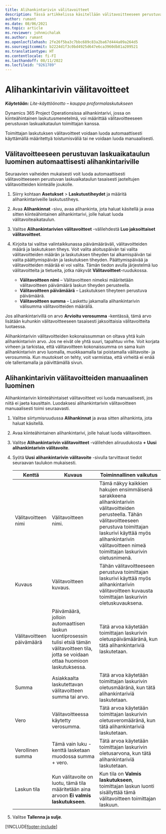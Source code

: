 ```yaml
---
title: Alihankintarivin välitavoitteet
description: Tässä artikkelissa käsitellään välitavoitteeseen perustuvan laskuaikataulun luontia ja ylläpitoa toimittajan kanssa tehdyssä alihankinnassa.
author: rumant
ms.date: 08/06/2021
ms.topic: article
ms.reviewer: johnmichalak
ms.author: rumant
ms.openlocfilehash: 2fe26f5ba3c7bbc689c83a2ba67d444a09a264d5
ms.sourcegitcommit: b2224d1f3c0bd4925d647e6ca3960db81a209521
ms.translationtype: HT
ms.contentlocale: fi-FI
ms.lasthandoff: 08/11/2022
ms.locfileid: "9261789"
---
```

# <a name="subcontract-line-milestones"></a>Alihankintarivin välitavoitteet

_**Käytetään:** Lite-käyttöönotto – kauppa proformalaskutukseen_

Dynamics 365 Project Operationsissa alihankintarivi, jossa on kiinteähintainen laskutusmenetelmä, voi määrittää välitavoitteeseen perustuvan laskuaikataulun toimittajan kanssa.

Toimittajan laskutuksen välitavoitteet voidaan luoda automaattisesti käyttämällä määritettyä toistumisväliä tai ne voidaan luoda manuaalisesti.

## <a name="automatically-create-a-milestone-based-invoice-schedule-for-a-subcontract-line"></a>Välitavoitteeseen perustuvan laskuaikataulun luominen automaattisesti alihankintariville

Seuraavien vaiheiden mukaisesti voit luoda automaattisesti välitavoitteeseen perustuvan laskuaikataulun tasaisesti jaoteltujen välitavoitteiden kiinteälle joukolle.

1. Siirry kohtaan **Asetukset** > **Laskutustiheydet** ja määritä alihankintariveille laskutustiheys.
2. Avaa **Alihankinnat** -sivu, avaa alihankinta, jota haluat käsitellä ja avaa sitten kiinteähintainen alihankintarivi, jolle haluat luoda välitavoiteaikataulun.
3. Valitse **Alihankintarivien välitavoitteet** -välilehdestä **Luo jaksoittaiset välitavoitteet**.
4. Kirjoita tai valitse valintaikkunassa päivämääräväli, välitavoitteiden määrä ja laskutuksen tiheys. Voit valita aloituspäivän tai valita välitavoitteiden määrän ja laskutuksen tiheyden tai alkamispäivän tai valita päättymispäivän ja laskutuksen tiheyden. Päättymispäivää ja välitavoitteiden määrää ei voi valita.
Tämän tiedon avulla järjestelmä luo välitavoitteita ja tietueita, jotka näkyvät **Välitavoitteet**-ruudukossa.

   - **Välitavoitteen nimi** – Välitavoitteen nimeksi määritetään välitavoitteen päivämäärä laskun tiheyden perusteella.
   - **Välitavoitteen päivämäärä** – Laskutuksen tiheyteen perustuva päivämäärä.
   - **Välitavoitteen summa** – Laskettu jakamalla alihankintarivin välisumma välitavoitteiden määrällä.

Jos alihankintarivillä on arvo **Arvioitu verosumma** -kentässä, tämä arvo lisätään kuhunkin välitavoitteeseen tasaisesti jaksoittaisia välitavoitteita luotaessa.

Alihankintarivin välitavoitteiden kokonaissumman on oltava yhtä kuin alihankintarivin arvo. Jos ne eivät ole yhtä suuri, tapahtuu virhe. Voit korjata virheen ja tarkistaa, että välitavoitteen kokonaissumma on sama kuin alihankintarivin arvo luomalla, muokkaamalla tai poistamalla välitavoite- ja verosummia. Kun muutokset on tehty, voit varmistaa, että virheitä ei enää ole tallentamalla ja päivittämällä sivun.

## <a name="manually-create-subcontract-line-milestones"></a>Alihankintarivin välitavoitteiden manuaalinen luominen

Alihankintarivin kiinteähintaiset välitavoitteet voi luoda manuaalisesti, jos niitä ei jaeta kausittain. Luodaksesi alihankintarivin välitavoitteen manuaalisesti toimi seuraavasti.

1. Valitse siirtymisruudussa **Alihankinnat** ja avaa sitten alihankinta, jota haluat käsitellä.
2. Avaa kiinteähintainen alihankintarivi, jolle haluat luoda välitavoitteen.
3. Valitse **Alihankintarivin välitavoitteet** -välilehden aliruudukosta **+ Uusi alihankintarivin välitavoite**.
4. Syötä **Uusi alihankintarivin välitavoite** -sivulla tarvittavat tiedot seuraavan taulukon mukaisesti.

    | Kenttä | Kuvaus |Toiminnallinen vaikutus|
    | --- | --- |----------------------|
    | Välitavoitteen nimi | Välitavoitteen nimi. |Tämä näkyy kaikkien hakujen ensimmäisenä sarakkeena alihankintarivin välitavoitteiden perusteella. Tähän välitavoitteeseen perustuva toimittajan laskurivi käyttää myös alihankintarivin välitavoitteen nimeä toimittajan laskurivin oletusnimenä.|
    | Kuvaus | Välitavoitteen kuvaus. |Tähän välitavoitteeseen perustuva toimittajan laskurivi käyttää myös alihankintarivin välitavoitteen kuvausta toimittajan laskurivin oletuskuvauksena.|
    | Välitavoitteen päivämäärä | Päivämäärä, jolloin automaattisen laskun luontiprosessin tulisi etsiä tämän välitavoitteen tila, jotta se voidaan ottaa huomioon laskutuksessa.| Tätä arvoa käytetään toimittajan laskurivin oletuspäivämääränä, kun tätä alihankintariviä laskutetaan. |
    | Summa | Asiakkaalta laskutettavan välitavoitteen summa tai arvo. |Tätä arvoa käytetään toimittajan laskurivin oletusmääränä, kun tätä alihankintariviä laskutetaan. |
    | Vero | Välitavoitteessa käytetty verosumma.| Tätä arvoa käytetään toimittajan laskurivin oletusveromääränä, kun tätä alihankintariviä laskutetaan. |
    | Verollinen summa | Tämä vain luku -kenttä lasketaan muodossa summa + vero.|Tätä arvoa käytetään toimittajan laskurivin oletusarvona, kun tätä alihankintariviä laskutetaan. |
    | Laskun tila | Kun välitavoite on luotu, tämä tila määritetään aina arvoon **Ei valmis laskutukseen**.|  Kun tila on **Valmis laskutukseen**, toimittajan laskun luonti sisällyttää tämä välitavoitteen toimittajan laskuun. |

5. Valitse **Tallenna ja sulje**.


[!INCLUDE[footer-include](../../includes/footer-banner.md)]
